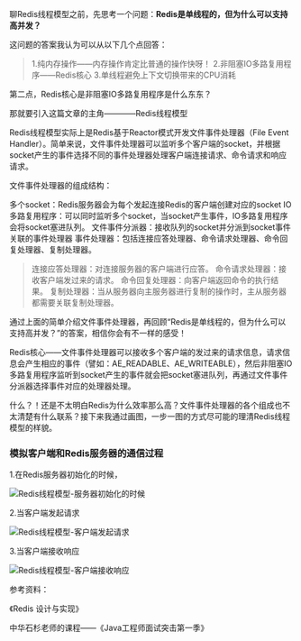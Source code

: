 聊Redis线程模型之前，先思考一个问题：**Redis是单线程的，但为什么可以支持高并发？**


这问题的答案我认为可以从以下几个点回答：

>1.纯内存操作——内存操作肯定比普通的操作快呀！
2.非阻塞IO多路复用程序——Redis核心
3.单线程避免上下文切换带来的CPU消耗

第二点，Redis核心是非阻塞IO多路复用程序是什么东东？

那就要引入这篇文章的主角————Redis线程模型

Redis线程模型实际上是Redis基于Reactor模式开发文件事件处理器（File Event Handler）。简单来说，文件事件处理器可以监听多个客户端的socket，并根据socket产生的事件选择不同的事件处理器处理客户端连接请求、命令请求和响应请求。

文件事件处理器的组成结构：

多个socket：Redis服务器会为每个发起连接Redis的客户端创建对应的socket
IO多路复用程序：可以同时监听多个socket，当socket产生事件，IO多路复用程序会将socket塞进队列。
文件事件分派器：接收队列的socket并分派到socket事件关联的事件处理器
事件处理器：包括连接应答处理器、命令请求处理器、命令回复处理器、复制处理器。

>连接应答处理器：对连接服务器的客户端进行应答。
命令请求处理器：接收客户端发过来的请求。
命令回复处理器：向客户端返回命令的执行结果。
复制处理器：当从服务器向主服务器进行复制的操作时，主从服务器都需要关联复制处理器。

通过上面的简单介绍文件事件处理器，再回顾“Redis是单线程的，但为什么可以支持高并发？”的答案，相信你会有不一样的感受！

Redis核心——文件事件处理器可以接收多个客户端的发过来的请求信息，请求信息会产生相应的事件（譬如：AE_READABLE、AE_WRITEABLE），然后非阻塞IO多路复用程序监听到socket产生的事件就会把socket塞进队列，再通过文件事件分派器选择事件对应的处理器处理。

什么？！还是不太明白Redis为什么效率那么高？文件事件处理器的各个组成也不太清楚有什么联系？接下来我通过画图，一步一图的方式尽可能的理清Redis线程模型的样貌。

### 模拟客户端和Redis服务器的通信过程

1.在Redis服务器初始化的时候，

![Redis线程模型-服务器初始化的时候](https://raw.githubusercontent.com/MuggleLee/PicGo/master/Redis%E5%9B%BE/%E7%BA%BF%E7%A8%8B%E6%A8%A1%E5%9E%8B/Redis%E7%BA%BF%E7%A8%8B%E6%A8%A1%E5%9E%8B-%E6%9C%8D%E5%8A%A1%E5%99%A8%E5%88%9D%E5%A7%8B%E5%8C%96%E7%9A%84%E6%97%B6%E5%80%99.png)

2.当客户端发起请求

![Redis线程模型-客户端发起请求](https://raw.githubusercontent.com/MuggleLee/PicGo/master/Redis%E5%9B%BE/%E7%BA%BF%E7%A8%8B%E6%A8%A1%E5%9E%8B/Redis%E7%BA%BF%E7%A8%8B%E6%A8%A1%E5%9E%8B-%E5%AE%A2%E6%88%B7%E7%AB%AF%E5%8F%91%E8%B5%B7%E8%AF%B7%E6%B1%82.png)

3.当客户端接收响应

![Redis线程模型-客户端接收响应](https://raw.githubusercontent.com/MuggleLee/PicGo/master/Redis%E5%9B%BE/%E7%BA%BF%E7%A8%8B%E6%A8%A1%E5%9E%8B/Redis%E7%BA%BF%E7%A8%8B%E6%A8%A1%E5%9E%8B-%E5%AE%A2%E6%88%B7%E7%AB%AF%E6%8E%A5%E6%94%B6%E5%93%8D%E5%BA%94.png)


参考资料：

《Redis 设计与实现》

中华石杉老师的课程——《Java工程师面试突击第一季》